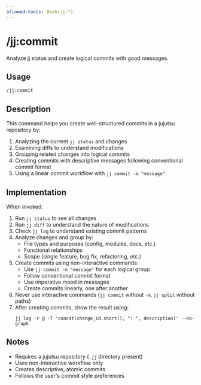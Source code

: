 ```yaml
---
allowed-tools: Bash(jj:*)
---
```


# /jj:commit

Analyze jj status and create logical commits with good messages.

## Usage

```
/jj:commit
```

## Description

This command helps you create well-structured commits in a jujutsu repository by:

1. Analyzing the current `jj status` and changes
2. Examining diffs to understand modifications
3. Grouping related changes into logical commits
4. Creating commits with descriptive messages following conventional commit format
5. Using a linear commit workflow with `jj commit -m "message"`

## Implementation

When invoked:

1. Run `jj status` to see all changes
2. Run `jj diff` to understand the nature of modifications
3. Check `jj log` to understand existing commit patterns
4. Analyze changes and group by:
   - File types and purposes (config, modules, docs, etc.)
   - Functional relationships
   - Scope (single feature, bug fix, refactoring, etc.)
5. Create commits using non-interactive commands:
   - Use `jj commit -m "message"` for each logical group
   - Follow conventional commit format
   - Use imperative mood in messages
   - Create commits linearly, one after another
6. Never use interactive commands (`jj commit` without `-m`, `jj split` without paths)
7. After creating commits, show the result using:
   ```
   jj log -r @ -T 'concat(change_id.short(), ": ", description)' --no-graph
   ```

## Notes

- Requires a jujutsu repository (`.jj` directory present)
- Uses non-interactive workflow only
- Creates descriptive, atomic commits
- Follows the user's commit style preferences
